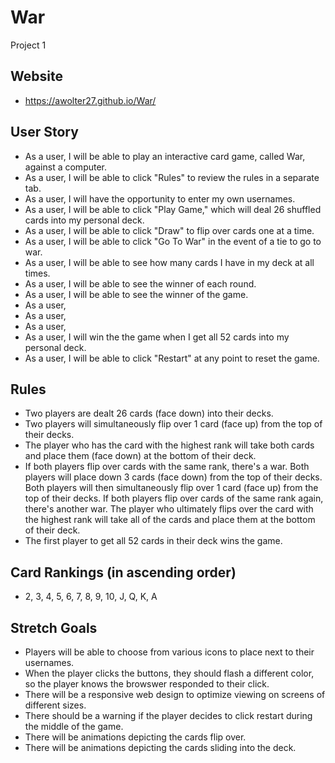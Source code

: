 # War

Project 1

## Website

-  https://awolter27.github.io/War/

## User Story

- As a user, I will be able to play an interactive card game, called War, against a computer.
- As a user, I will be able to click "Rules" to review the rules in a separate tab.
- As a user, I will have the opportunity to enter my own usernames.
- As a user, I will be able to click "Play Game," which will deal 26 shuffled cards into my personal deck. 
- As a user, I will be able to click "Draw" to flip over cards one at a time.
- As a user, I will be able to click "Go To War" in the event of a tie to go to war.
- As a user, I will be able to see how many cards I have in my deck at all times.
- As a user, I will be able to see the winner of each round.
- As a user, I will be able to see the winner of the game. 
- As a user,
- As a user,
- As a user,
- As a user, I will win the the game when I get all 52 cards into my personal deck.
- As a user, I will be able to click "Restart" at any point to reset the game.

## Rules

- Two players are dealt 26 cards (face down) into their decks.
- Two players will simultaneously flip over 1 card (face up) from the top of their decks.
- The player who has the card with the highest rank will take both cards and place them (face down) at the bottom of their deck.
- If both players flip over cards with the same rank, there's a war. Both players will place down 3 cards (face down) from the top of their decks. Both players will then simultaneously flip over 1 card (face up) from the top of their decks. If both players flip over cards of the same rank again, there's another war. The player who ultimately flips over the card with the highest rank will take all of the cards and place them at the bottom of their deck.
- The first player to get all 52 cards in their deck wins the game.

## Card Rankings (in ascending order)

- 2, 3, 4, 5, 6, 7, 8, 9, 10, J, Q, K, A

## Stretch Goals

- Players will be able to choose from various icons to place next to their usernames.
- When the player clicks the buttons, they should flash a different color, so the player knows the browswer responded to their click.
- There will be a responsive web design to optimize viewing on screens of different sizes.
- There should be a warning if the player decides to click restart during the middle of the game.
- There will be animations depicting the cards flip over.
- There will be animations depicting the cards sliding into the deck.